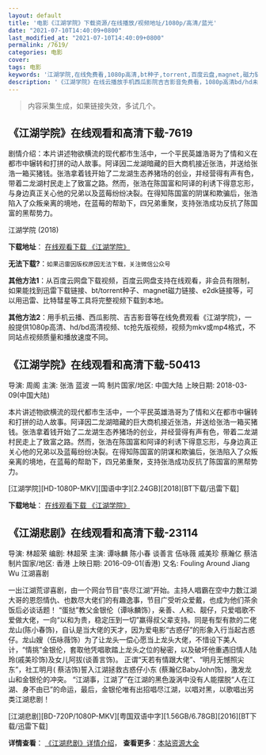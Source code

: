 ```yaml
---
layout: default
title: '电影《江湖学院》下载资源/在线播放/视频地址/1080p/高清/蓝光'
date: "2021-07-10T14:40:09+0800"
last_modified_at: "2021-07-10T14:40:09+0800"
permalink: /7619/
categories: 电影
cover:
tags: 电影
keywords: '江湖学院,在线免费看,1080p高清,bt种子,torrent,百度云盘,magnet,磁力链,迅雷下载资源'
description: '《江湖学院》在线云播放手机西瓜影院吉吉影音免费看，1080p高清bd/hd未删减完整版和tc抢先枪版，mkv/mp4格式，附带bt/torrent种子、magnet/磁力链、百度云盘、网盘资源迅雷下载链接'
---
```


>内容采集生成，如果链接失效，多试几个。


## 《江湖学院》在线观看和高清下载-7619

剧情介绍：本片讲述物欲横流的现代都市生活中，一个平民英雄浩哥为了情和义在都市中辗转和打拼的动人故事。阿译因二龙湖暗藏的巨大商机接近张浩，并送给张浩一箱买猪钱。张浩拿着钱开始了二龙湖生态养猪场的创业，并经营得有声有色，带着二龙湖村民走上了致富之路。然而，张浩在陈国富和阿译的利诱下得意忘形，与身边真正关心他的兄弟以及蓝莓纷纷决裂。在得知陈国富的阴谋和欺骗后，张浩陷入了众叛亲离的境地，在蓝莓的帮助下，四兄弟重聚，支持张浩成功反抗了陈国富的黑帮势力。


江湖学院 (2018)

**下载地址**： [在线观看下载 《江湖学院》](https://www.btbtdy.me/btdy/dy12534.html) 


**无法下载?**：`如果迅雷因版权原因无法下载，关注微信公众号 `

**其他方法1**：从百度云网盘下载视频，百度云网盘支持在线观看，非会员有限制，如果能找到迅雷下载链接、bt/torrent种子、magnet磁力链接、e2dk链接等，可以用迅雷、比特彗星等工具将完整视频下载到本地。

**其他方法2**：用手机云播、西瓜影院、吉吉影音等在线免费观看《江湖学院》，一般提供1080p高清、hd/bd高清视频、tc抢先版视频，视频为mkv或mp4格式，不同站点视频质量和播放速度不同。


## 《江湖学院》在线观看和高清下载-50413

导演: 周阁 主演: 张浩 蓝波 一鸣 制片国家/地区: 中国大陆 上映日期: 2018-03-09(中国大陆)

本片讲述物欲横流的现代都市生活中，一个平民英雄浩哥为了情和义在都市中辗转和打拼的动人故事。阿译因二龙湖暗藏的巨大商机接近张浩，并送给张浩一箱买猪钱。张浩拿着钱开始了二龙湖生态养猪场的创业，并经营得有声有色，带着二龙湖村民走上了致富之路。然而，张浩在陈国富和阿译的利诱下得意忘形，与身边真正关心他的兄弟以及蓝莓纷纷决裂。在得知陈国富的阴谋和欺骗后，张浩陷入了众叛亲离的境地，在蓝莓的帮助下，四兄弟重聚，支持张浩成功反抗了陈国富的黑帮势力。


[江湖学院][HD-1080P-MKV][国语中字][2.24GB][2018][BT下载/迅雷下载]

**下载地址**： [在线观看下载 《江湖学院》](https://www.btdx8.com/torrent/jhxy_2018.html) 


## 《江湖悲剧》在线观看和高清下载-23114

导演: 林超荣 编剧: 林超荣 主演: 谭咏麟 陈小春 谈善言 伍咏薇 戚美珍 蔡瀚亿 蔡洁 制片国家/地区: 香港 上映日期: 2016-09-01(香港) 又名: Fouling Around Jiang Wu 江湖喜剧

一出江湖荒谬喜剧，由一个网台节目“丧尽江湖”开始。主持人唱霸在空中力数江湖大哥的恩怨情仇、也数尽大佬们的有趣逸事，节目广受听众爱戴，也成为他们茶余饭后必谈话题！ “蛋挞”教父金银伦（谭咏麟饰），亲善、人和、靓仔，只爱唱歌不爱做大佬，一向“以和为贵，稳定压到一切”羸得叔父辈支持。同是有型有款的二佬龙山(陈小春饰)，自认是当大佬的天才，因为爱电影“古惑仔”的形象入行当起古惑仔。龙山嫂（伍咏薇饰）为了让龙头一偿心愿当上龙头大佬，不惜设下美人计，“情挑”金银伦，套取他凭唱歌踏上龙头之位的秘密，以及破坏他重遇旧情人陆玲(戚美珍饰)及女儿阿拔(谈善言饰)。 正谓“天若有情跟大佬”、“明月无憾照尖东”，社工明月( 蔡洁饰)誓入江湖拯救古惑仔小东 (蔡瀚亿BabyJohn饰)，激发龙山和金银伦的冲突。 “江湖事，江湖了”在江湖的黑色漩涡中没有人能摆脱“人在江湖、身不由已”的命运，最后，金银伦唯有出招唱尽江湖，以唱对黑，以歌唱出另类江湖悲剧！


[江湖悲剧][BD-720P/1080P-MKV][粤国双语中字][1.56GB/6.78GB][2016][BT下载/迅雷下载]

**详情查看**： [《江湖悲剧》详情介绍](/movie/23114/)， **查看更多**：[本站资源大全](/movie/t/all/)

